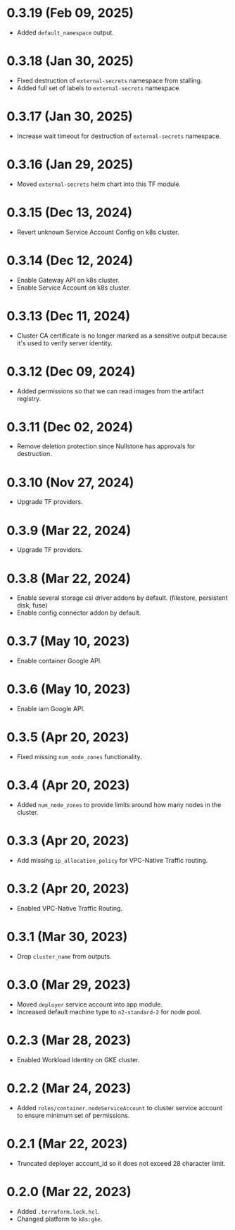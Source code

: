 # 0.3.19 (Feb 09, 2025)
* Added `default_namespace` output.

# 0.3.18 (Jan 30, 2025)
* Fixed destruction of `external-secrets` namespace from stalling.
* Added full set of labels to `external-secrets` namespace.

# 0.3.17 (Jan 30, 2025)
* Increase wait timeout for destruction of `external-secrets` namespace.

# 0.3.16 (Jan 29, 2025)
* Moved `external-secrets` helm chart into this TF module. 

# 0.3.15 (Dec 13, 2024)
* Revert unknown Service Account Config on k8s cluster.

# 0.3.14 (Dec 12, 2024)
* Enable Gateway API on k8s cluster.
* Enable Service Account on k8s cluster.

# 0.3.13 (Dec 11, 2024)
* Cluster CA certificate is no longer marked as a sensitive output because it's used to verify server identity.

# 0.3.12 (Dec 09, 2024)
* Added permissions so that we can read images from the artifact registry.

# 0.3.11 (Dec 02, 2024)
* Remove deletion protection since Nullstone has approvals for destruction.

# 0.3.10 (Nov 27, 2024)
* Upgrade TF providers.

# 0.3.9 (Mar 22, 2024)
* Upgrade TF providers.

# 0.3.8 (Mar 22, 2024)
* Enable several storage csi driver addons by default. (filestore, persistent disk, fuse)
* Enable config connector addon by default.

# 0.3.7 (May 10, 2023)
* Enable container Google API.

# 0.3.6 (May 10, 2023)
* Enable iam Google API.

# 0.3.5 (Apr 20, 2023)
* Fixed missing `num_node_zones` functionality.

# 0.3.4 (Apr 20, 2023)
* Added `num_node_zones` to provide limits around how many nodes in the cluster.

# 0.3.3 (Apr 20, 2023)
* Add missing `ip_allocation_policy` for VPC-Native Traffic routing.

# 0.3.2 (Apr 20, 2023)
* Enabled VPC-Native Traffic Routing.

# 0.3.1 (Mar 30, 2023)
* Drop `cluster_name` from outputs.

# 0.3.0 (Mar 29, 2023)
* Moved `deployer` service account into app module.
* Increased default machine type to `n2-standard-2` for node pool.

# 0.2.3 (Mar 28, 2023)
* Enabled Workload Identity on GKE cluster.

# 0.2.2 (Mar 24, 2023)
* Added `roles/container.nodeServiceAccount` to cluster service account to ensure minimum set of permissions.

# 0.2.1 (Mar 22, 2023)
* Truncated deployer account_id so it does not exceed 28 character limit.

# 0.2.0 (Mar 22, 2023)
* Added `.terraform.lock.hcl`.
* Changed platform to `k8s:gke`.
